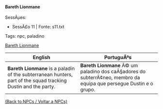 ﻿
#### Bareth Lionmane

SessÃµes:  
- SessÃ£o 11 | Fonte: s11.txt

Tags: npc, paladino

[Bareth Lionmane](bareth_lionmane.png)

| English | PortuguÃªs |
|---------|-----------|
| **Bareth Lionmane** is a paladin of the subterranean hunters, part of the squad tracking Dustin and the party. | **Bareth Lionmane** Ã© um paladino dos caÃ§adores do subterrÃ¢neo, membro da equipa que persegue Dustin e o grupo. |

[(Back to NPCs / Voltar a NPCs)](npcs_list.md)


























